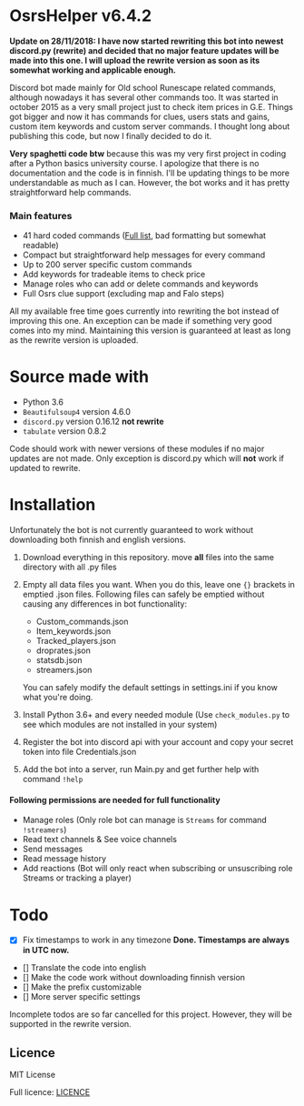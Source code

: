 # OsrsHelper v6.4.2

**Update on 28/11/2018:
I have now started rewriting this bot into newest discord.py (rewrite) and decided that no major feature updates will be made into this one. I will upload the rewrite version as soon as its somewhat working and applicable enough.**

Discord bot made mainly for Old school Runescape related commands, although nowadays it has several other commands too. It was started in october 2015 as a very small project just to check item prices in G.E. Things got bigger and now it has commands for clues, users stats and gains, custom item keywords and custom server commands. I thought long about publishing this code, but now I finally decided to do it.

**Very spaghetti code btw** because this was my very first project in coding after a Python basics university course. I apologize that there is no documentation and the code is in finnish. I'll be updating things to be more understandable as much as I can. However, the bot works and it has pretty straightforward help commands.

### Main features
- 41 hard coded commands ([Full list](/commands_list.txt), bad formatting but somewhat readable)
- Compact but straightforward help messages for every command
- Up to 200 server specific custom commands
- Add keywords for tradeable items to check price
- Manage roles who can add or delete commands and keywords
- Full Osrs clue support (excluding map and Falo steps)

All my available free time goes currently into rewriting the bot instead of improving this one. An exception can be made if something very good comes into my mind. Maintaining this version is guaranteed at least as long as the rewrite version is uploaded.

# Source made with
- Python 3.6
- `Beautifulsoup4` version 4.6.0
- `discord.py` version 0.16.12 **not rewrite**
- `tabulate` version 0.8.2

Code should work with newer versions of these modules if no major updates are not made. Only exception is discord.py which will **not** work if updated to rewrite.

# Installation
Unfortunately the bot is not currently guaranteed to work without downloading both finnish and english versions.

1. Download everything in this repository. move **all** files into the same directory with all .py files
2. Empty all data files you want. When you do this, leave one `{}` brackets in emptied .json files. Following files can safely be emptied without causing any differences in bot functionality:
   - Custom_commands.json
   - Item_keywords.json
   - Tracked_players.json
   - droprates.json
   - statsdb.json
   - streamers.json
   
   You can safely modify the default settings in settings.ini if you know what you're doing.
3. Install Python 3.6+ and every needed module (Use `check_modules.py` to see which modules are not installed in your system)
4. Register the bot into discord api with your account and copy your secret token into file Credentials.json
5. Add the bot into a server, run Main.py and get further help with command `!help`

#### Following permissions are needed for full functionality

- Manage roles (Only role bot can manage is `Streams` for command `!streamers`)
- Read text channels & See voice channels
- Send messages
- Read message history
- Add reactions (Bot will only react when subscribing or unsuscribing role Streams or tracking a player)

# Todo
- [x] Fix timestamps to work in any timezone  **Done. Timestamps are always in UTC now.**
- [] Translate the code into english
- [] Make the code work without downloading finnish version
- [] Make the prefix customizable
- [] More server specific settings

Incomplete todos are so far cancelled for this project. However, they will be supported in the rewrite version.

## Licence
MIT License

Full licence: [LICENCE](/LICENCE)
